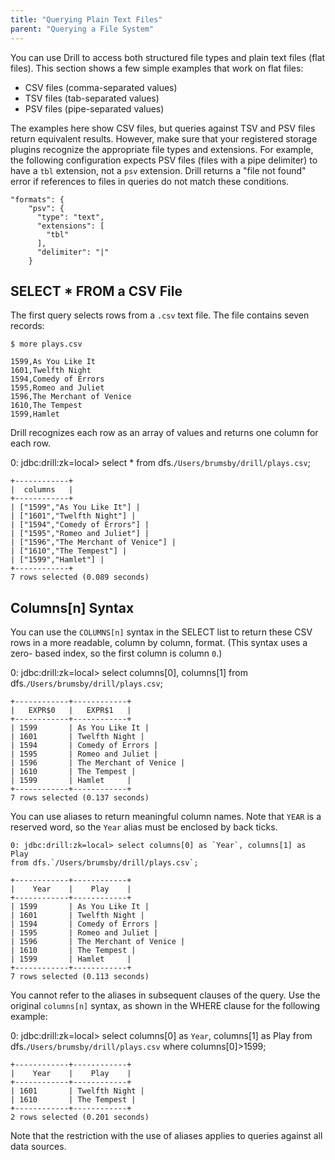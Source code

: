 ```yaml
---
title: "Querying Plain Text Files"
parent: "Querying a File System"
---
```

You can use Drill to access both structured file types and plain text files
(flat files). This section shows a few simple examples that work on flat
files:

  * CSV files (comma-separated values)
  * TSV files (tab-separated values)
  * PSV files (pipe-separated values)

The examples here show CSV files, but queries against TSV and PSV files return
equivalent results. However, make sure that your registered storage plugins
recognize the appropriate file types and extensions. For example, the
following configuration expects PSV files (files with a pipe delimiter) to
have a `tbl` extension, not a `psv` extension. Drill returns a "file not
found" error if references to files in queries do not match these conditions.

    "formats": {
        "psv": {
          "type": "text",
          "extensions": [
            "tbl"
          ],
          "delimiter": "|"
        }

## SELECT * FROM a CSV File

The first query selects rows from a `.csv` text file. The file contains seven
records:

    $ more plays.csv
 
    1599,As You Like It
    1601,Twelfth Night
    1594,Comedy of Errors
    1595,Romeo and Juliet
    1596,The Merchant of Venice
    1610,The Tempest
    1599,Hamlet

Drill recognizes each row as an array of values and returns one column for
each row.

0: jdbc:drill:zk=local> select * from dfs.`/Users/brumsby/drill/plays.csv`;
 
    +------------+
    |  columns   |
    +------------+
    | ["1599","As You Like It"] |
    | ["1601","Twelfth Night"] |
    | ["1594","Comedy of Errors"] |
    | ["1595","Romeo and Juliet"] |
    | ["1596","The Merchant of Venice"] |
    | ["1610","The Tempest"] |
    | ["1599","Hamlet"] |
    +------------+
    7 rows selected (0.089 seconds)

## Columns[n] Syntax

You can use the `COLUMNS[n]` syntax in the SELECT list to return these CSV
rows in a more readable, column by column, format. (This syntax uses a zero-
based index, so the first column is column `0`.)

0: jdbc:drill:zk=local> select columns[0], columns[1] 
from dfs.`/Users/brumsby/drill/plays.csv`;
 
    +------------+------------+
    |   EXPR$0   |   EXPR$1   |
    +------------+------------+
    | 1599       | As You Like It |
    | 1601       | Twelfth Night |
    | 1594       | Comedy of Errors |
    | 1595       | Romeo and Juliet |
    | 1596       | The Merchant of Venice |
    | 1610       | The Tempest |
    | 1599       | Hamlet     |
    +------------+------------+
    7 rows selected (0.137 seconds)

You can use aliases to return meaningful column names. Note that `YEAR` is a
reserved word, so the `Year` alias must be enclosed by back ticks.

    0: jdbc:drill:zk=local> select columns[0] as `Year`, columns[1] as Play 
    from dfs.`/Users/brumsby/drill/plays.csv`;
 
    +------------+------------+
    |    Year    |    Play    |
    +------------+------------+
    | 1599       | As You Like It |
    | 1601       | Twelfth Night |
    | 1594       | Comedy of Errors |
    | 1595       | Romeo and Juliet |
    | 1596       | The Merchant of Venice |
    | 1610       | The Tempest |
    | 1599       | Hamlet     |
    +------------+------------+
    7 rows selected (0.113 seconds)

You cannot refer to the aliases in subsequent clauses of the query. Use the
original `columns[n]` syntax, as shown in the WHERE clause for the following
example:

0: jdbc:drill:zk=local> select columns[0] as `Year`, columns[1] as Play 
from dfs.`/Users/brumsby/drill/plays.csv` where columns[0]>1599;
 
    +------------+------------+
    |    Year    |    Play    |
    +------------+------------+
    | 1601       | Twelfth Night |
    | 1610       | The Tempest |
    +------------+------------+
    2 rows selected (0.201 seconds)

Note that the restriction with the use of aliases applies to queries against
all data sources.

